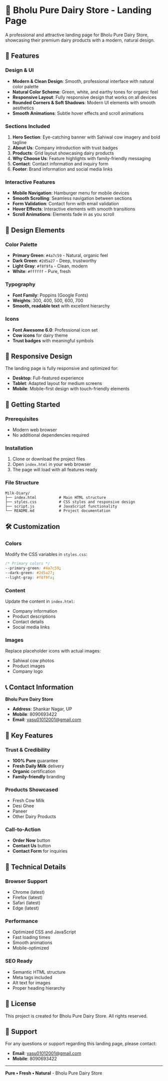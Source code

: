 # 🥛 Bholu Pure Dairy Store - Landing Page

A professional and attractive landing page for Bholu Pure Dairy Store, showcasing their premium dairy products with a modern, natural design.

## 🌟 Features

### Design & UI
- **Modern & Clean Design**: Smooth, professional interface with natural color palette
- **Natural Color Scheme**: Green, white, and earthy tones for organic feel
- **Responsive Layout**: Fully responsive design that works on all devices
- **Rounded Corners & Soft Shadows**: Modern UI elements with smooth aesthetics
- **Smooth Animations**: Subtle hover effects and scroll animations

### Sections Included
1. **Hero Section**: Eye-catching banner with Sahiwal cow imagery and bold tagline
2. **About Us**: Company introduction with trust badges
3. **Products**: Grid layout showcasing dairy products
4. **Why Choose Us**: Feature highlights with family-friendly messaging
5. **Contact**: Contact information and inquiry form
6. **Footer**: Brand information and social media links

### Interactive Features
- **Mobile Navigation**: Hamburger menu for mobile devices
- **Smooth Scrolling**: Seamless navigation between sections
- **Form Validation**: Contact form with email validation
- **Hover Effects**: Interactive elements with smooth transitions
- **Scroll Animations**: Elements fade in as you scroll

## 🎨 Design Elements

### Color Palette
- **Primary Green**: `#4a7c59` - Natural, organic feel
- **Dark Green**: `#2d5a27` - Deep, trustworthy
- **Light Gray**: `#f8f9fa` - Clean, modern
- **White**: `#ffffff` - Pure, fresh

### Typography
- **Font Family**: Poppins (Google Fonts)
- **Weights**: 300, 400, 500, 600, 700
- **Smooth, readable text** with excellent hierarchy

### Icons
- **Font Awesome 6.0**: Professional icon set
- **Cow icons** for dairy theme
- **Trust badges** with meaningful symbols

## 📱 Responsive Design

The landing page is fully responsive and optimized for:
- **Desktop**: Full-featured experience
- **Tablet**: Adapted layout for medium screens
- **Mobile**: Mobile-first design with touch-friendly elements

## 🚀 Getting Started

### Prerequisites
- Modern web browser
- No additional dependencies required

### Installation
1. Clone or download the project files
2. Open `index.html` in your web browser
3. The page will load with all features ready

### File Structure
```
Milk-Diary/
├── index.html          # Main HTML structure
├── styles.css          # CSS styles and responsive design
├── script.js           # JavaScript functionality
└── README.md           # Project documentation
```

## 🛠️ Customization

### Colors
Modify the CSS variables in `styles.css`:
```css
/* Primary colors */
--primary-green: #4a7c59;
--dark-green: #2d5a27;
--light-gray: #f8f9fa;
```

### Content
Update the content in `index.html`:
- Company information
- Product descriptions
- Contact details
- Social media links

### Images
Replace placeholder icons with actual images:
- Sahiwal cow photos
- Product images
- Company logo

## 📞 Contact Information

**Bholu Pure Dairy Store**
- **Address**: Shankar Nagar, UP
- **Mobile**: 8090693422
- **Email**: vasu01012001@gmail.com

## 🎯 Key Features

### Trust & Credibility
- **100% Pure** guarantee
- **Fresh Daily Milk** delivery
- **Organic** certification
- **Family-friendly** branding

### Products Showcased
- Fresh Cow Milk
- Desi Ghee
- Paneer
- Other Dairy Products

### Call-to-Action
- **Order Now** button
- **Contact Us** button
- **Contact Form** for inquiries

## 🔧 Technical Details

### Browser Support
- Chrome (latest)
- Firefox (latest)
- Safari (latest)
- Edge (latest)

### Performance
- Optimized CSS and JavaScript
- Fast loading times
- Smooth animations
- Mobile-optimized

### SEO Ready
- Semantic HTML structure
- Meta tags included
- Alt text for images
- Proper heading hierarchy

## 📄 License

This project is created for Bholu Pure Dairy Store. All rights reserved.

## 🤝 Support

For any questions or support regarding this landing page, please contact:
- **Email**: vasu01012001@gmail.com
- **Mobile**: 8090693422

---

**Pure • Fresh • Natural** - Bholu Pure Dairy Store
